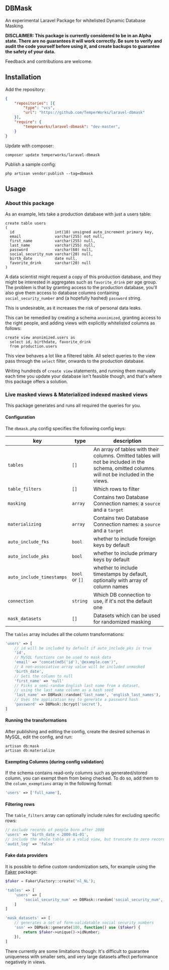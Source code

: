 ## DBMask

An experimental Laravel Package for whitelisted Dynamic Database Masking.

**DISCLAIMER: This package is currently considered to be in an Alpha state. There are no guarantees it will work correctly. Be sure to verify and audit the code yourself before using it, and create backups to guarantee the safety of your data.**

Feedback and contributions are welcome.

## Installation

Add the repository:
```json
{
    "repositories": [{
        "type": "vcs",
        "url": "https://github.com/TemperWorks/laravel-dbmask"
    }],
    "require": {
        "temperworks/laravel-dbmask": "dev-master",
    }
}
```

Update with composer:
```
composer update temperworks/laravel-dbmask
```

Publish a sample config:
```
php artisan vendor:publish --tag=dbmask
```

## Usage

### About this package

As an example, lets take a production database with just a users table:

```mysql
create table users
(
  id                  int(10) unsigned auto_increment primary key,
  email               varchar(255) not null,
  first_name          varchar(255) null,
  last_name           varchar(255) null,
  password            varchar(60) null,
  social_security_num varchar(20) null,
  birth_date          date null,
  favorite_drink      varchar(20) null
)
```

A data scientist might request a copy of this production database, and they might be interested in aggregates such as `favorite_drink` per age group. The problem is that by granting access to the production database, you'll also give them access to database columns containing `social_security_number` and (a hopefully hashed) `password` string.

This is undesirable, as it increases the risk of personal data leaks.

This can be remedied by creating a schema `anonimized`, granting access to the right people, and adding views with explicitly whitelisted columns as follows:

```mysql
create view anonimized.users as
  select id, birthdate, favorite_drink
  from production.users
```

This view behaves a lot like a filtered table. All select queries to the view pass through the `select` filter, onwards to the production database. 

Writing hundreds of `create view` statements, and running them manually each time you update your database isn't feasible though, and that's where this package offers a solution.

### Live masked views & Materialized indexed masked views

This package generates and runs all required the queries for you.

#### Configuration

The `dbmask.php` config specifies the following config keys:

|key|type|description|
|---|---|---|
|`tables`|`[]`|An array of tables with their columns. Omitted tables will not be included in the schema, omitted columns will not be included in the views.|
|`table_filters`|`[]`|Which rows to filter|
|`masking`|`array`|Contains two Database Connection names: a `source` and a `target`|
|`materializing`|`array`|Contains two Database Connection names: a `source` and a `target`|
|`auto_include_fks`| `bool`| whether to include foreign keys by default|
|`auto_include_pks`| `bool`| whether to include primary keys by default|
|`auto_include_timestamps`| `bool` or `[]`| whether to include timestamps by default, optionally with array of column names|
|`connection`| `string`| Which DB connection to use, if it's not the default one |
|`mask_datasets`|`[]`| Datasets which can be used for randomized masking |

The `tables` array includes all the column transformations:
```php
'users' => [
    // id will be included by default if auto_include_pks is true
    'id',
    // MySQL functions can be used to mask data
    'email' => "concat(md5('id'),'@example.com')",
    // A non-associative array value will be included unmasked
    'birth_date',
    // Sets the column to null
    'first_name' => 'null'
    // Picks a semi-random English last name from a dataset, 
    // using the last_name column as a hash seed
    'last_name' => DBMask::random('last_name', 'english_last_names'),
    // Uses the application key to generate a password hash 
    'password' => DBMask::bcrypt('secret'),
]
```

#### Running the transformations

After publishing and editing the config, create the desired schemas in MySQL, edit the config, and run:

```
artisan db:mask
artisan db:materialize
```

#### Exempting Columns (during config validation)

If the schema contains read-only columns such as generated/stored column, you can exempt them from being checked.
To do so, add them to the `column_exemptions` array in the following format:

```php
'users' => ['full_name'],
```

#### Filtering rows

The `table_filters` array can optionally include rules for excluding specific rows: 

```php
// exclude records of people born after 2000
'users' => 'birth_date < 2000-01-01',
// include the whole table as a valid view, but truncate to zero records
'audit_log' => 'false'
```

#### Fake data providers

It is possible to define custom randomization sets, for example using the [Faker](https://github.com/fzaninotto/Faker) package:

```php
$faker = Faker\Factory::create('nl_NL');

'tables' => [
    'users' => [
        'social_security_num' => DBMask::random('social_security_num', 'ssn')
    ]
]

'mask_datasets' => [
    // generates a set of form-validatable social security numbers
    'ssn' => DBMask::generate(100, function() use ($faker) {
        return $faker->unique()->idNumber;
    }),
]
```

There currently are some limitations though: It's difficult to guarantee uniqueness with smaller sets, and very large datasets affect performance negatively in views.
